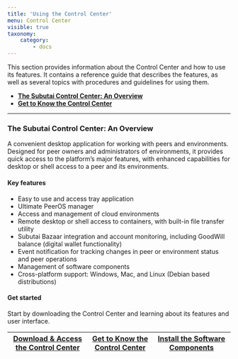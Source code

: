 ```yaml
---
title: 'Using the Control Center'
menu: Control Center
visible: true
taxonomy:
    category:
        - docs
---
```


This section provides information about the Control Center and how to use its features. It contains a reference guide that describes the features, as well as several topics with procedures and guidelines for using them.

* **[The Subutai Control Center: An Overview](#overview)**
* **[Get to Know the Control Center](get-to-know)**

***

### <a id="overview"> </a> The Subutai Control Center: An Overview

A convenient desktop application for working with peers and environments. Designed for peer owners and administrators of environments, it provides quick access to the platform’s major features, with enhanced capabilities for desktop or shell access to a peer and its environments.

#### Key features

* Easy to use and access tray application
* Ultimate PeerOS manager 
* Access and management of cloud environments 
* Remote desktop or shell access to containers, with built-in file transfer utility
* Subutai Bazaar integration and account monitoring, including GoodWill balance (digital wallet functionality)
* Event notification for tracking changes in peer or environment status and peer operations
* Management of software components
* Cross-platform support: Windows, Mac, and Linux (Debian based distributions)

#### Get started

Start by downloading the Control Center and learning about its features and user interface.

|[Download & Access the Control Center](download-install)|[Get to Know the Control Center](get-to-know)|[Install the Software Components](install-components)|
|----|----|----|
